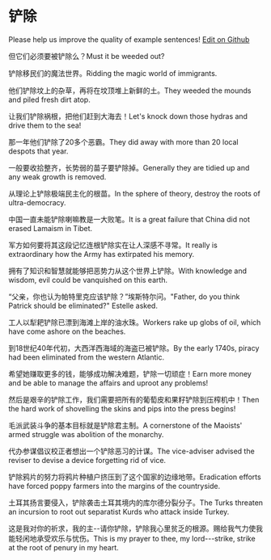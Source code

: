 # 铲除

Please help us improve the quality of example sentences! [Edit on Github](https://github.com/jiyushe/jiyu-example-sentence-source/blob/main/chinese/chanchu_1.md)

<p><span class="chinese">但它们必须要被铲除么？</span><span class="english">Must it be weeded out?</span></p>

<p><span class="chinese">铲除移民们的魔法世界。</span><span class="english">Ridding the magic world of immigrants.</span></p>

<p><span class="chinese">他们铲除坟上的杂草，再将在坟顶堆上新鲜的土。</span><span class="english">They weeded the mounds and piled fresh dirt atop.</span></p>

<p><span class="chinese">让我们铲除祸根，把他们赶到大海去！</span><span class="english">Let's knock down those hydras and drive them to the sea!</span></p>

<p><span class="chinese">那一年他们铲除了20多个恶霸。</span><span class="english">They did away with more than 20 local despots that year.</span></p>

<p><span class="chinese">一般要收拾整齐，长势弱的苗子要铲除掉。</span><span class="english">Generally they are tidied up and any weak growth is removed.</span></p>

<p><span class="chinese">从理论上铲除极端民主化的根苗。</span><span class="english">In the sphere of theory, destroy the roots of ultra-democracy.</span></p>

<p><span class="chinese">中国一直未能铲除喇嘛教是一大败笔。</span><span class="english">It is a great failure that China did not erased Lamaism in Tibet.</span></p>

<p><span class="chinese">军方如何要将其这段记忆连根铲除实在让人深感不寻常。</span><span class="english">It really is extraordinary how the Army has extirpated his memory.</span></p>

<p><span class="chinese">拥有了知识和智慧就能够把恶势力从这个世界上铲除。</span><span class="english">With knowledge and wisdom, evil could be vanquished on this earth.</span></p>

<p><span class="chinese">“父亲，你也认为帕特里克应该铲除？”埃斯特尔问。</span><span class="english">"Father, do you think Patrick should be eliminated?" Estelle asked.</span></p>

<p><span class="chinese">工人以犁耙铲除已漂到海滩上岸的油水珠。</span><span class="english">Workers rake up globs of oil, which have come ashore on the beaches.</span></p>

<p><span class="chinese">到18世纪40年代初，大西洋西海域的海盗已被铲除。</span><span class="english">By the early 1740s, piracy had been eliminated from the western Atlantic.</span></p>

<p><span class="chinese">希望她赚取更多的钱，能够成功解决难题，铲除一切顽症！</span><span class="english">Earn more money and be able to manage the affairs and uproot any problems!</span></p>

<p><span class="chinese">然后是艰辛的铲除工作，我们需要把所有的葡萄皮和果籽铲除到压榨机中！</span><span class="english">Then the hard work of shovelling the skins and pips into the press begins!</span></p>

<p><span class="chinese">毛派武装斗争的基本目标就是铲除君主制。</span><span class="english">A cornerstone of the Maoists' armed struggle was abolition of the monarchy.</span></p>

<p><span class="chinese">代办参谋倡议校正者想出一个铲除恶习的计谋。</span><span class="english">The vice-adviser advised the reviser to devise a device forgetting rid of vice.</span></p>

<p><span class="chinese">铲除鸦片的努力将鸦片种植户挤压到了这个国家的边缘地带。</span><span class="english">Eradication efforts have forced poppy farmers into the margins of the countryside.</span></p>

<p><span class="chinese">土耳其扬言要侵入，铲除袭击土耳其境内的库尔德分裂分子。</span><span class="english">The Turks threaten an incursion to root out separatist Kurds who attack inside Turkey.</span></p>

<p><span class="chinese">这是我对你的祈求，我的主--请你铲除，铲除我心里贫乏的根源。赐给我气力使我能轻闲地承受欢乐与忧伤。</span><span class="english">This is my prayer to thee, my lord---strike, strike at the root of penury in my heart.</span></p>

